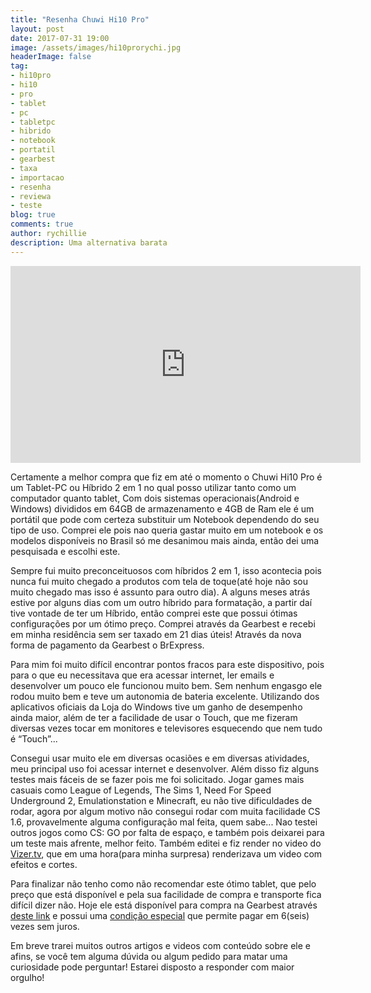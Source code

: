 ```yaml
---
title: "Resenha Chuwi Hi10 Pro"
layout: post
date: 2017-07-31 19:00
image: /assets/images/hi10prorychi.jpg
headerImage: false
tag:
- hi10pro
- hi10
- pro
- tablet
- pc
- tabletpc
- hibrido
- notebook
- portatil
- gearbest
- taxa
- importacao
- resenha
- reviewa
- teste
blog: true
comments: true
author: rychillie
description: Uma alternativa barata
---
```

<script async src="//pagead2.googlesyndication.com/pagead/js/adsbygoogle.js"></script>
<!-- Anuncio Blog Rychillie -->
<ins class="adsbygoogle"
     style="display:block"
     data-ad-client="ca-pub-7837358846130941"
     data-ad-slot="9265933715"
     data-ad-format="auto"></ins>
<script>
(adsbygoogle = window.adsbygoogle || []).push({});
</script>

<iframe width="560" height="315" src="https://www.youtube.com/embed/-Bh0iQ9UkJM" frameborder="0" allowfullscreen></iframe>

<p>Certamente a melhor compra que fiz em até o momento o Chuwi Hi10 Pro é um Tablet-PC ou Híbrido 2 em 1 no qual posso utilizar tanto como um computador quanto tablet, Com dois sistemas operacionais(Android e Windows) divididos em 64GB de armazenamento e 4GB de Ram ele é um portátil que pode com certeza substituir um Notebook dependendo do seu tipo de uso. Comprei ele pois nao queria gastar muito em um notebook e os modelos disponíveis no Brasil só me desanimou mais ainda, então dei uma pesquisada e escolhi este.</p>

<p>Sempre fui muito preconceituosos com híbridos 2 em 1, isso acontecia pois nunca fui muito chegado a produtos com tela de toque(até hoje não sou muito chegado mas isso é assunto para outro dia). A alguns meses atrás estive por alguns dias com um outro híbrido para formatação, a partir daí tive vontade de ter um Híbrido, então comprei este que possui ótimas configurações por um ótimo preço. Comprei através da Gearbest e recebi em minha residência sem ser taxado em 21 dias úteis! Através da nova forma de pagamento da Gearbest o BrExpress.</p>

<p>Para mim foi muito difícil encontrar pontos fracos para este dispositivo, pois para o que eu necessitava que era acessar internet, ler emails e desenvolver um pouco ele funcionou muito bem. Sem nenhum engasgo ele rodou muito bem e teve um autonomia de bateria excelente. Utilizando dos aplicativos oficiais da Loja do Windows tive um ganho de desempenho ainda maior, além de ter a facilidade de usar o Touch, que me fizeram diversas vezes tocar em monitores e televisores esquecendo que nem tudo é “Touch”...</p>

<p>Consegui usar muito ele em diversas ocasiões e em diversas atividades, meu principal uso foi acessar internet e desenvolver. Além disso fiz alguns testes mais fáceis de se fazer pois me foi solicitado. Jogar games mais casuais como League of Legends, The Sims 1, Need For Speed Underground 2, Emulationstation e Minecraft, eu não tive dificuldades de rodar, agora por algum motivo não consegui rodar com muita facilidade CS 1.6, provavelmente alguma configuração mal feita, quem sabe... Nao testei outros jogos como CS: GO por falta de espaço, e também pois deixarei para um teste mais afrente, melhor feito. Também editei e fiz render no video do <a href="http://rychillie.net/vizer-tv-uma-alternativa-gratuita-ao-netflix/">Vizer.tv</a>, que em uma hora(para minha surpresa) renderizava um video com efeitos e cortes.</p>

<p>Para finalizar não tenho como não recomendar este ótimo tablet, que pelo preço que está disponível e pela sua facilidade de compra e transporte fica difícil dizer não. Hoje ele está disponível para compra na Gearbest através <a href="https://goo.gl/L36oec
">deste link</a> e possui uma <a href="https://goo.gl/bVHpfP
">condição especial</a> que permite pagar em 6(seis) vezes sem juros.</p>

<p>Em breve trarei muitos outros artigos e videos com conteúdo sobre ele e afins, se você tem alguma dúvida ou algum pedido para matar uma curiosidade pode perguntar! Estarei disposto a responder com maior orgulho!</p>
